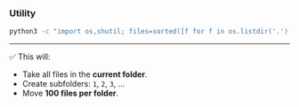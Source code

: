 ### Utility


```bash
python3 -c "import os,shutil; files=sorted([f for f in os.listdir('.') if os.path.isfile(f)]); [ (os.makedirs(str(i//100+1),exist_ok=True), [shutil.move(f,os.path.join(str(i//100+1),f)) for f in files[i:i+100]]) for i in range(0,len(files),100) ]"
```

---

✅ This will:

* Take all files in the **current folder**.
* Create subfolders: `1`, `2`, `3`, …
* Move **100 files per folder**.

